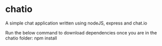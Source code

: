 # chatio
A simple chat application written using nodeJS, express and chat.io

Run the below command to download dependencies once you are in the chatio folder:
  npm install
